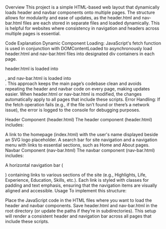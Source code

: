Overview
This project is a simple HTML-based web layout that dynamically loads header and navbar components onto multiple pages. The structure allows for modularity and ease of updates, as the header.html and nav-bar.html files are each stored in separate files and loaded dynamically. This is helpful for websites where consistency in navigation and headers across multiple pages is essential.

Code Explanation
Dynamic Component Loading: JavaScript's fetch function is used in conjunction with DOMContentLoaded to asynchronously load header.html and nav-bar.html files into designated div containers in each page.

header.html is loaded into <div id="header-container">, and nav-bar.html is loaded into <div id="navbar-container">.
This approach keeps the main page’s codebase clean and avoids repeating the header and navbar code on every page, making updates easier. When header.html or nav-bar.html is modified, the changes automatically apply to all pages that include these scripts.
Error Handling: If the fetch operation fails (e.g., if the file isn’t found or there’s a network issue), the error is logged to the console for debugging purposes.

Header Component (header.html)
The header component (header.html) includes:

A link to the homepage (index.html) with the user's name displayed beside an SVG logo placeholder.
A search bar for site navigation and a navigation menu with links to essential sections, such as Home and About pages.
Navbar Component (nav-bar.html)
The navbar component (nav-bar.html) includes:

A horizontal navigation bar (<nav>) containing links to various sections of the site (e.g., Highlights, Life, Experience, Education, Skills, etc.).
Each link is styled with classes for padding and text emphasis, ensuring that the navigation items are visually aligned and accessible.
Usage
To implement this structure:

Place the JavaScript code in the HTML files where you want to load the header and navbar components.
Save header.html and nav-bar.html in the root directory (or update the paths if they’re in subdirectories).
This setup will render a consistent header and navigation bar across all pages that include these scripts.
